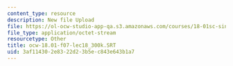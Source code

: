 ```yaml
---
content_type: resource
description: New file Upload
file: https://ol-ocw-studio-app-qa.s3.amazonaws.com/courses/18-01sc-single-variable-calculus-fall-2010/3af114302e8322d23b5ec843e643b1a7_ocw-18.01-f07-lec18_300k.SRT
file_type: application/octet-stream
resourcetype: Other
title: ocw-18.01-f07-lec18_300k.SRT
uid: 3af11430-2e83-22d2-3b5e-c843e643b1a7
---
```


